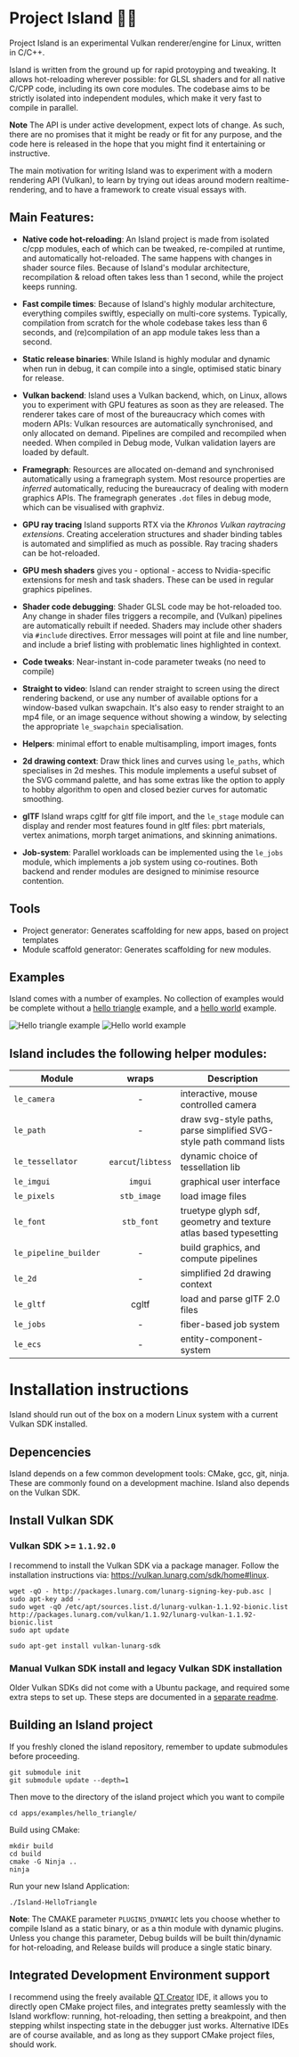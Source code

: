 # Project Island 🌋🐎 

Project Island is an experimental Vulkan renderer/engine for Linux,
written in C/C++.

Island is written from the ground up for rapid protoyping and
tweaking. It allows hot-reloading wherever possible: for GLSL shaders
and for all native C/CPP code, including its own core modules. The
codebase aims to be strictly isolated into independent modules, which
make it very fast to compile in parallel.

**Note** The API is under active development, expect lots of change.
As such, there are no promises that it might be ready or fit for any
purpose, and the code here is released in the hope that you might find
it entertaining or instructive. 

The main motivation for writing Island was to experiment with a modern
rendering API (Vulkan), to learn by trying out ideas around modern
realtime-rendering, and to have a framework to create visual essays
with.

## Main Features:

* **Native code hot-reloading**: An Island project is made from
  isolated c/cpp modules, each of which can be tweaked, re-compiled at
  runtime, and automatically hot-reloaded. The same happens with
  changes in shader source files. Because of Island's modular
  architecture, recompilation & reload often takes less than 1 second,
  while the project keeps running.

* **Fast compile times**: Because of Island's highly modular
  architecture, everything compiles swiftly, especially on multi-core
  systems. Typically, compilation from scratch for the whole codebase
  takes less than 6 seconds, and (re)compilation of an app module
  takes less than a second.

* **Static release binaries**: While Island is highly modular and
  dynamic when run in debug, it can compile into a single, optimised
  static binary for release. 

* **Vulkan backend**: Island uses a Vulkan backend, which, on Linux,
  allows you to experiment with GPU features as soon as they are
  released. The renderer takes care of most of the bureaucracy which
  comes with modern APIs: Vulkan resources are automatically
  synchronised, and only allocated on demand. Pipelines are compiled
  and recompiled when needed. When compiled in Debug mode, Vulkan
  validation layers are loaded by default.

* **Framegraph**: Resources are allocated on-demand and synchronised
  automatically using a framegraph system. Most resource properties
  are *inferred* automatically, reducing the bureaucracy of dealing
  with modern graphics APIs. The framegraph generates `.dot` files in
  debug mode, which can be visualised with graphviz.

* **GPU ray tracing** Island supports RTX via the *Khronos Vulkan
  raytracing extensions*. Creating acceleration structures and shader
  binding tables is automated and simplified as much as possible. Ray
  tracing shaders can be hot-reloaded.

* **GPU mesh shaders** gives you - optional - access to
  Nvidia-specific extensions for mesh and task shaders. These can be
  used in regular graphics pipelines.

* **Shader code debugging**: Shader GLSL code may be hot-reloaded too.
  Any change in shader files triggers a recompile, and (Vulkan)
  pipelines are automatically rebuilt if needed. Shaders may include
  other shaders via `#include` directives. Error messages will point
  at file and line number, and include a brief listing with
  problematic lines highlighted in context.

* **Code tweaks**: Near-instant in-code parameter tweaks (no need to
  compile)

* **Straight to video**: Island can render straight to screen using
  the direct rendering backend, or use any number of available options
  for a window-based vulkan swapchain. It's also easy to render
  straight to an mp4 file, or an image sequence without showing
  a window, by selecting the appropriate `le_swapchain`
  specialisation.

* **Helpers**: minimal effort to enable multisampling, import images,
  fonts

* **2d drawing context**: Draw thick lines and curves using
  `le_paths`, which specialises in 2d meshes. This module implements
  a useful subset of the SVG command palette, and has some extras like
  the option to apply to hobby algorithm to open and closed bezier
  curves for automatic smoothing.

* **glTF** Island wraps cgltf for gltf file import, and the `le_stage`
  module can display and render most features found in gltf files:
  pbrt materials, vertex animations, morph target animations, and
  skinning animations.

* **Job-system**: Parallel workloads can be implemented using the
  `le_jobs` module, which implements a job system using co-routines.
  Both backend and render modules are designed to minimise resource
  contention.

## Tools

+ Project generator: Generates scaffolding for new apps, based on
  project templates
+ Module scaffold generator: Generates scaffolding for new modules.

## Examples 

Island comes with a number of examples. No collection of examples
would be complete without a [hello
triangle](apps/examples/hello_triangle/) example, and a [hello
world](apps/examples/hello_world/) example.

![Hello triangle example](apps/examples/hello_triangle/screenshot.png)
![Hello world example](apps/examples/hello_world/screenshot.jpg)

## Island includes the following helper modules: 

| Module | wraps | Description | 
| --- | :---: | --- | 
| `le_camera` | - | interactive, mouse controlled camera |
| `le_path` | - | draw svg-style paths, parse simplified SVG-style path command lists | 
| `le_tessellator` | `earcut`/`libtess` | dynamic choice of tessellation lib |
| `le_imgui` | `imgui` | graphical user interface |
| `le_pixels` | `stb_image` | load image files |
| `le_font` | `stb_font` | truetype glyph sdf, geometry and texture atlas based typesetting |
| `le_pipeline_builder` | - | build graphics, and compute pipelines | 
| `le_2d` | - | simplified 2d drawing context |
| `le_gltf` | cgltf | load and parse glTF 2.0 files |
| `le_jobs` | - | fiber-based job system | 
| `le_ecs` | - | entity-component-system | 

# Installation instructions

Island should run out of the box on a modern Linux system with
a current Vulkan SDK installed. 

## Depencencies

Island depends on a few common development tools: CMake, gcc, git,
ninja. These are commonly found on a development machine. Island also
depends on the Vulkan SDK.

## Install Vulkan SDK 

### Vulkan SDK >= `1.1.92.0`

I recommend to install the Vulkan SDK via a package manager. Follow
the installation instructions via:
<https://vulkan.lunarg.com/sdk/home#linux>.

    wget -qO - http://packages.lunarg.com/lunarg-signing-key-pub.asc | sudo apt-key add -
    sudo wget -qO /etc/apt/sources.list.d/lunarg-vulkan-1.1.92-bionic.list http://packages.lunarg.com/vulkan/1.1.92/lunarg-vulkan-1.1.92-bionic.list
    sudo apt update

    sudo apt-get install vulkan-lunarg-sdk

### Manual Vulkan SDK install and legacy Vulkan SDK installation

Older Vulkan SDKs did not come with a Ubuntu package, and required
some extra steps to set up. These steps are documented in a [separate
readme](legacy_sdk_installation_instructions.md). 

## Building an Island project

If you freshly cloned the island repository, remember to update
submodules before proceeding.

    git submodule init
    git submodule update --depth=1

Then move to the directory of the island project which you want to
compile

    cd apps/examples/hello_triangle/

Build using CMake:

    mkdir build
    cd build
    cmake -G Ninja ..
    ninja

Run your new Island Application: 

    ./Island-HelloTriangle

**Note**: The CMAKE parameter `PLUGINS_DYNAMIC` lets you choose
whether to compile Island as a static binary, or as a thin module with
dynamic plugins. Unless you change this parameter, Debug builds will
be built thin/dynamic for hot-reloading, and Release builds will
produce a single static binary. 


## Integrated Development Environment support

I recommend using the freely available [QT
Creator](https://download.qt.io/official_releases/qtcreator/) IDE, it
allows you to directly open CMake project files, and integrates pretty
seamlessly with the Island workflow: running, hot-reloading, then
setting a breakpoint, and then stepping whilst inspecting state in the
debugger just works. Alternative IDEs are of course available, and as
long as they support CMake project files, should work.
